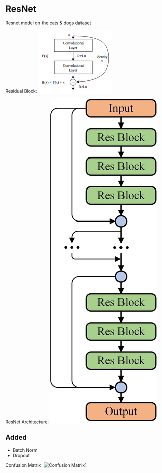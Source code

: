 # ResNet
Resnet model on the cats &amp; dogs dataset

Residual Block:
![Residual Block][RC]

[RC]: https://github.com/TensorFlow-ML-Architectures/ResNet/raw/main/residual-block.png "Residual Block"

ResNet Architecture:
![ResNet Architecture][RC2]

[RC2]: https://github.com/TensorFlow-ML-Architectures/ResNet/raw/main/resnet-concept.jpeg "ResNet Architecture"

## Added
* Batch Norm
* Dropout

Confusion Matrix:
![Confusion Matrix1][CM]

[CM]: https://github.com/TensorFlow-ML-Architectures/ResNet/raw/main/confusion_matrix.png "Confusion Matrix"